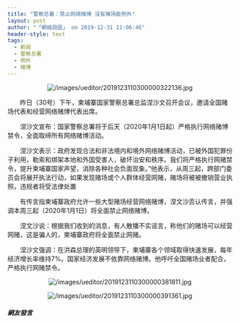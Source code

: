 ```yaml
---
title: "警察总署：禁止网络赌博 沒有赌场能例外"
layout: post
author: "「網絡設區」 on 2019-12-31 11:06:46"
header-style: text
tags:
  - 新闻
  - 警察总署
  - 例外
  - 赌博
---
```


<p style="text-align:center"><img src="https://images.feileyuan.com/images/ueditor/2019123110300000322136.jpg" title="未标题-1" alt="/images/ueditor/2019123110300000322136.jpg"></p>
<p style="text-indent: 2em; text-align: left;">昨日（30号）下午，柬埔寨国家警察总署总监涅沙文召开会议，邀请全国赌场代表和经营网络赌博代表出席。</p>
<p style="text-indent: 2em; text-align: left;">涅沙文宣布：国家警察总署将于后天（2020年1月1日起）严格执行网络赌博禁令，全面取缔所有网络赌博活动。</p>
<p style="text-indent: 2em; text-align: left;">涅沙文表示：政府发现合法和非法境内和境外网络赌博活动，已被外国犯罪份子利用，勒索和绑架本地和外国受害人，破坏治安和秩序。我们将严格执行网赌禁令，提升柬埔寨国家声望，消除各种社会负面现象。”他表示，从周三起，跨部门委员会将展开执法行动，如果发现赌场或个人群体经营网赌，赌场将被被撤销营业执照，违规者将受法律处置</p>
<p style="text-indent: 2em; text-align: left;">有传言指柬埔寨政府允许一些大型赌场经营网络赌博，涅文沙否认传言，并强调本周三起（2020年1月1日）将全面禁止网络赌博。</p>
<p style="text-indent: 2em; text-align: left;">涅文沙说：根据我们收到的消息，有人散播不实谣言，称他们的赌场可以经营网赌，这是骗人的，柬埔寨政府将全面禁止网赌。</p>
<p style="text-indent: 2em; text-align: left;">涅沙文强调：在洪森总理的英明领导下，柬埔寨各个领域取得快速发展，每年经济增长率维持7%。国家经济发展不依靠网络赌博。他呼吁全国赌场业者配合，严格执行网赌禁令。</p>
<p style="text-align:center"><img src="https://images.feileyuan.com/images/ueditor/2019123110300000381811.jpg" title="2" alt="/images/ueditor/2019123110300000381811.jpg"></p>
<p style="text-align:center"><img src="https://images.feileyuan.com/images/ueditor/2019123110300000391361.jpg" title="3" alt="/images/ueditor/2019123110300000391361.jpg"></p>

##### 網友發言 

